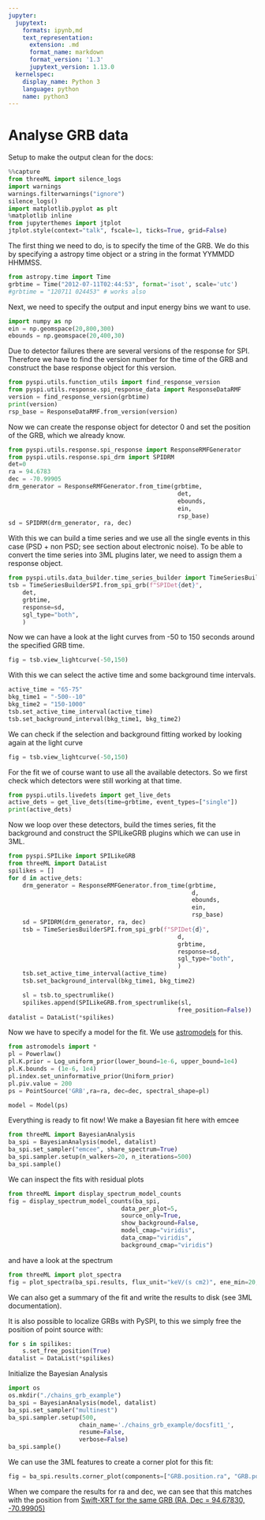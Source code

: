 ```yaml
---
jupyter:
  jupytext:
    formats: ipynb,md
    text_representation:
      extension: .md
      format_name: markdown
      format_version: '1.3'
      jupytext_version: 1.13.0
  kernelspec:
    display_name: Python 3
    language: python
    name: python3
---
```


# Analyse GRB data


Setup to make the output clean for the docs:
```python
%%capture
from threeML import silence_logs
import warnings
warnings.filterwarnings("ignore")
silence_logs()
import matplotlib.pyplot as plt
%matplotlib inline
from jupyterthemes import jtplot
jtplot.style(context="talk", fscale=1, ticks=True, grid=False)
```

The first thing we need to do, is to specify the time of the GRB. We do this by specifying a astropy time object or a string in the format YYMMDD HHMMSS.
```python
from astropy.time import Time
grbtime = Time("2012-07-11T02:44:53", format='isot', scale='utc')
#grbtime = "120711 024453" # works also
```

Next, we need to specify the output and input energy bins we want to use.
```python
import numpy as np
ein = np.geomspace(20,800,300)
ebounds = np.geomspace(20,400,30)
```

Due to detector failures there are several versions of the response for SPI. Therefore we have to find the version number for the time of the GRB and construct the base response object for this version.
```python
from pyspi.utils.function_utils import find_response_version
from pyspi.utils.response.spi_response_data import ResponseDataRMF
version = find_response_version(grbtime)
print(version)
rsp_base = ResponseDataRMF.from_version(version)
```

Now we can create the response object for detector 0 and set the position of the GRB, which we already know.
```python
from pyspi.utils.response.spi_response import ResponseRMFGenerator
from pyspi.utils.response.spi_drm import SPIDRM
det=0
ra = 94.6783
dec = -70.99905
drm_generator = ResponseRMFGenerator.from_time(grbtime, 
                                                det,
                                                ebounds, 
                                                ein,
                                                rsp_base)
sd = SPIDRM(drm_generator, ra, dec)
```

With this we can build a time series and we use all the single events in this case (PSD + non PSD; see section about electronic noise). To be able to convert the time series into 3ML plugins later, we need to assign them a response object.
```python
from pyspi.utils.data_builder.time_series_builder import TimeSeriesBuilderSPI
tsb = TimeSeriesBuilderSPI.from_spi_grb(f"SPIDet{det}", 
    det, 
    grbtime, 
    response=sd,
    sgl_type="both",
    )
```

Now we can have a look at the light curves from -50 to 150 seconds around the specified GRB time.
```python
fig = tsb.view_lightcurve(-50,150)
```

With this we can select the active time and some background time intervals.
```python
active_time = "65-75"
bkg_time1 = "-500--10"
bkg_time2 = "150-1000"
tsb.set_active_time_interval(active_time)
tsb.set_background_interval(bkg_time1, bkg_time2)
```
We can check if the selection and background fitting worked by looking again at the light curve
```python
fig = tsb.view_lightcurve(-50,150)
```
For the fit we of course want to use all the available detectors. So we first check which detectors were still working at that time.
```python
from pyspi.utils.livedets import get_live_dets
active_dets = get_live_dets(time=grbtime, event_types=["single"])
print(active_dets)
```

Now we loop over these detectors, build the times series, fit the background and construct the SPILikeGRB plugins which we can use in 3ML.
```python
from pyspi.SPILike import SPILikeGRB
from threeML import DataList
spilikes = []
for d in active_dets:
    drm_generator = ResponseRMFGenerator.from_time(grbtime, 
                                                    d,
                                                    ebounds, 
                                                    ein,
                                                    rsp_base)
    sd = SPIDRM(drm_generator, ra, dec)
    tsb = TimeSeriesBuilderSPI.from_spi_grb(f"SPIDet{d}", 
                                                d,
                                                grbtime, 
                                                response=sd,
                                                sgl_type="both",
                                                )
    tsb.set_active_time_interval(active_time)
    tsb.set_background_interval(bkg_time1, bkg_time2)

    sl = tsb.to_spectrumlike()
    spilikes.append(SPILikeGRB.from_spectrumlike(sl,
                                                free_position=False))
datalist = DataList(*spilikes)
```

Now we have to specify a model for the fit. We use [astromodels](https://astromodels.readthedocs.io/en/latest/) for this.
```python
from astromodels import *
pl = Powerlaw()
pl.K.prior = Log_uniform_prior(lower_bound=1e-6, upper_bound=1e4)
pl.K.bounds = (1e-6, 1e4)
pl.index.set_uninformative_prior(Uniform_prior)
pl.piv.value = 200
ps = PointSource('GRB',ra=ra, dec=dec, spectral_shape=pl)

model = Model(ps)
```

Everything is ready to fit now! We make a Bayesian fit here with emcee
```python
from threeML import BayesianAnalysis
ba_spi = BayesianAnalysis(model, datalist)
ba_spi.set_sampler("emcee", share_spectrum=True)
ba_spi.sampler.setup(n_walkers=20, n_iterations=500)
ba_spi.sample()
```

We can inspect the fits with residual plots

```python
from threeML import display_spectrum_model_counts
fig = display_spectrum_model_counts(ba_spi, 
                                data_per_plot=5, 
                                source_only=True,
                                show_background=False,
                                model_cmap="viridis", 
                                data_cmap="viridis",
                                background_cmap="viridis")
```

and have a look at the spectrum

```python
from threeML import plot_spectra
fig = plot_spectra(ba_spi.results, flux_unit="keV/(s cm2)", ene_min=20, ene_max=600)
```
We can also get a summary of the fit and write the results to disk (see 3ML documentation).


It is also possible to localize GRBs with PySPI, to this we simply free the position of point source with:

```python
for s in spilikes:
    s.set_free_position(True)
datalist = DataList(*spilikes)
```
Initialize the Bayesian Analysis
```python
import os
os.mkdir("./chains_grb_example")
ba_spi = BayesianAnalysis(model, datalist)
ba_spi.set_sampler("multinest")
ba_spi.sampler.setup(500, 
                    chain_name='./chains_grb_example/docsfit1_',
                    resume=False,
                    verbose=False)
ba_spi.sample()
```

We can use the 3ML features to create a corner plot for this fit:

```python
fig = ba_spi.results.corner_plot(components=["GRB.position.ra", "GRB.position.dec"])
```

When we compare the results for ra and dec, we can see that this matches with the position from [Swift-XRT for the same GRB (RA, Dec = 94.67830, -70.99905)](https://gcn.gsfc.nasa.gov/gcn/other/120711A.gcn3)
